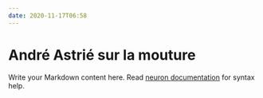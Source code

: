```yaml
---
date: 2020-11-17T06:58
---
```


# André Astrié sur la mouture

Write your Markdown content here. Read [neuron documentation](https://neuron.zettel.page/2011404.html) for syntax help.

